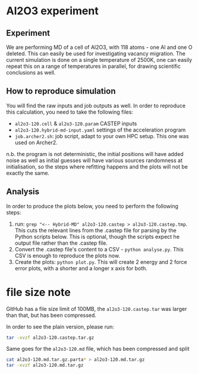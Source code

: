 # Al2O3 experiment


## Experiment
We are performing MD of a cell of Al2O3, with 118 atoms - one Al and one O deleted. This can easily be used for 
investigating vacancy migration. The current simulation is done on a single temperature of 2500K, one can easily repeat 
this on a range of temperatures in parallel, for drawing scientific conclusions as well. 

## How to reproduce simulation
You will find the raw inputs and job outputs as well. In order to reproduce this calculation, you need to take the 
following files:
- `al2o3-120.cell` & `al2o3-120.param` CASTEP inputs
- `al2o3-120.hybrid-md-input.yaml` settings of the acceleration program
- `job.archer2.sh`: job script, adapt to your own HPC setup. This one was used on Archer2.

n.b. the program is not deterministic, the initial positions will have added noise as well as initial guesses will have
various sources randomness at initialisation, so the steps where refitting happens and the plots will not be exactly 
the same. 

## Analysis

In order to produce the plots below, you need to perform the following steps:
1. run: `grep "<-- Hybrid-MD" al2o3-120.castep > al2o3-120.castep.tmp`. This cuts the relevant lines from the .castep
file for parsing by the Python scripts below. This is optional, though the scripts expect he output file rather than 
the .castep file.
2. Convert the .castep file's content to a CSV - `python analyse.py`. This CSV is enough to reproduce the plots now.
3. Create the plots: `python plot.py`. This will create 2 energy and 2 force error plots, with a shorter and a longer x
axis for both.


# file size note

GitHub has a file size limit of 100MB, the `al2o3-120.castep.tar` was larger than that, but has been compressed.

In order to see the plain version, please run:
```bash
tar -xvzf al2o3-120.castep.tar.gz
```

Same goes for the `al2o3-120.md` file, which has been compressed and split
```bash
cat al2o3-120.md.tar.gz.parta* > al2o3-120.md.tar.gz
tar -xvzf al2o3-120.md.tar.gz
```